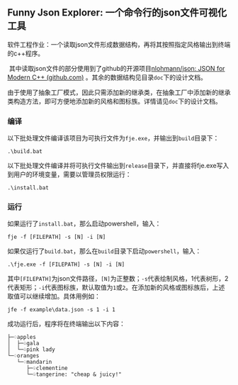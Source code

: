 ## Funny Json Explorer: 一个命令行的json文件可视化工具

​		软件工程作业：一个读取json文件形成数据结构，再将其按照指定风格输出到终端的c++程序。

​		其中读取json文件的部分使用到了github的开源项目[nlohmann/json: JSON for Modern C++ (github.com)](https://github.com/nlohmann/json) 。其余的数据结构见目录`doc`下的设计文档。

​		由于使用了抽象工厂模式，因此只需添加新的继承类，在抽象工厂中添加新的继承类构造方法，即可方便地添加新的风格和图标族。详情请见`doc`下的设计文档。

### 编译

以下批处理文件编译该项目为可执行文件为`fje.exe`，并输出到`build`目录下：

```shell
.\build.bat
```

以下批处理文件编译并将可执行文件输出到`release`目录下，并直接将fje.exe写入到用户的环境变量，需要以管理员权限运行：

```
.\install.bat
```

### 运行

如果运行了`install.bat`，那么启动powershell，输入：

```
fje -f [FILEPATH] -s [N] -i [N]
```

如果仅运行了`build.bat`，那么在`build`目录下启动`powershell`，输入：

```
.\fje.exe -f [FILEPATH] -s [N] -i [N]
```

其中`[FILEPATH]`为json文件路径，`[N]`为正整数；`-s`代表绘制风格，1代表树形，2代表矩形；`-i`代表图标族，默认取值为`1`或`2`。在添加新的风格或图标族后，上述取值可以继续增加。具体用例如：

```
jfe -f example\data.json -s 1 -i 1
```

成功运行后，程序将在终端输出以下内容：

```
├─♢apples
│  ├─♧gala
│  └─♧pink lady
└─♢oranges
   └─♢mandarin
      ├─♧clementine
      └─♧tangerine: "cheap & juicy!"
```

